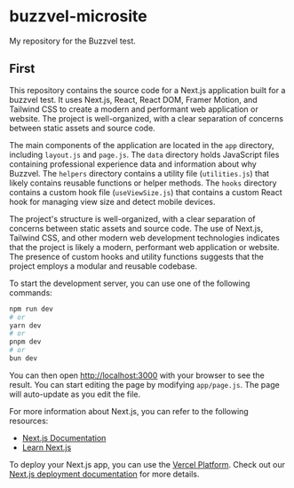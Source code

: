 # buzzvel-microsite

My repository for the Buzzvel test.

## First

This repository contains the source code for a Next.js application built for a buzzvel test. It uses Next.js, React, React DOM, Framer Motion, and Tailwind CSS to create a modern and performant web application or website. The project is well-organized, with a clear separation of concerns between static assets and source code.

The main components of the application are located in the `app` directory, including `layout.js` and `page.js`. The `data` directory holds JavaScript files containing professional experience data and information about why Buzzvel. The `helpers` directory contains a utility file (`utilities.js`) that likely contains reusable functions or helper methods. The `hooks` directory contains a custom hook file (`useViewSize.js`) that contains a custom React hook for managing view size and detect mobile devices.

The project's structure is well-organized, with a clear separation of concerns between static assets and source code. The use of Next.js, Tailwind CSS, and other modern web development technologies indicates that the project is likely a modern, performant web application or website. The presence of custom hooks and utility functions suggests that the project employs a modular and reusable codebase.

To start the development server, you can use one of the following commands:

```bash
npm run dev
# or
yarn dev
# or
pnpm dev
# or
bun dev
```

You can then open [http://localhost:3000](http://localhost:3000) with your browser to see the result. You can start editing the page by modifying `app/page.js`. The page will auto-update as you edit the file.

For more information about Next.js, you can refer to the following resources:

- [Next.js Documentation](https://nextjs.org/docs)
- [Learn Next.js](https://nextjs.org/learn)

To deploy your Next.js app, you can use the [Vercel Platform](https://vercel.com/new?utm_medium=default-template&filter=next.js&utm_source=create-next-app&utm_campaign=create-next-app-readme). Check out our [Next.js deployment documentation](https://nextjs.org/docs/deployment) for more details.
